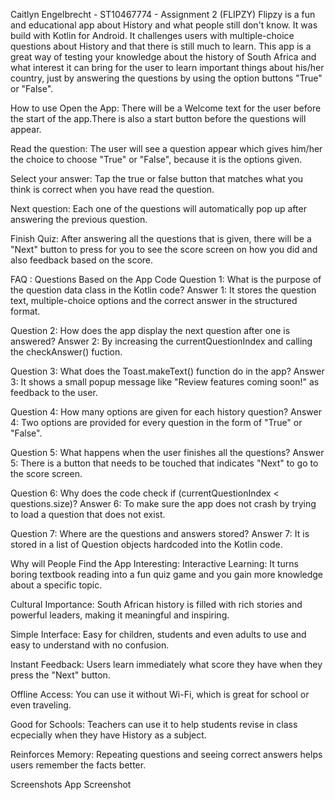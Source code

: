 Caitlyn Engelbrecht - ST10467774 - Assignment 2 (FLIPZY)
Flipzy is a fun and educational app about History and what people still don't know. It was build with Kotlin for Android. It challenges users with multiple-choice questions about History and that there is still much to learn. This app is a great way of testing your knowledge about the history of South Africa and what interest it can bring for the user to learn important things about his/her country, just by answering the questions by using the option buttons "True" or "False".

How to use
Open the App: There will be a Welcome text for the user before the start of the app.There is also a start button before the questions will appear.

Read the question: The user will see a question appear which gives him/her the choice to choose "True" or "False", because it is the options given.

Select your answer: Tap the true or false button that matches what you think is correct when you have read the question.

Next question: Each one of the questions will automatically pop up after answering the previous question.

Finish Quiz: After answering all the questions that is given, there will be a "Next" button to press for you to see the score screen on how you did and also feedback based on the score.

FAQ : Questions Based on the App Code
Question 1: What is the purpose of the question data class in the Kotlin code?
Answer 1: It stores the question text, multiple-choice options and the correct answer in the structured format.

Question 2: How does the app display the next question after one is answered?
Answer 2: By increasing the currentQuestionIndex and calling the checkAnswer() fuction.

Question 3: What does the Toast.makeText() function do in the app?
Answer 3: It shows a small popup message like "Review features coming soon!" as feedback to the user.

Question 4: How many options are given for each history question?
Answer 4: Two options are provided for every question in the form of "True" or "False".

Question 5: What happens when the user finishes all the questions?
Answer 5: There is a button that needs to be touched that indicates "Next" to go to the score screen.

Question 6: Why does the code check if (currentQuestionIndex < questions.size)?
Answer 6: To make sure the app does not crash by trying to load a question that does not exist.

Question 7: Where are the questions and answers stored?
Answer 7: It is stored in a list of Question objects hardcoded into the Kotlin code.

Why will People Find the App Interesting:
Interactive Learning: It turns boring textbook reading into a fun quiz game and you gain more knowledge about a specific topic.

Cultural Importance: South African history is filled with rich stories and powerful leaders, making it meaningful and inspiring.

Simple Interface: Easy for children, students and even adults to use and easy to understand with no confusion.

Instant Feedback: Users learn immediately what score they have when they press the "Next" button.

Offline Access: You can use it without Wi-Fi, which is great for school or even traveling.

Good for Schools: Teachers can use it to help students revise in class ecpecially when they have History as a subject.

Reinforces Memory: Repeating questions and seeing correct answers helps users remember the facts better.

Screenshots
App Screenshot
